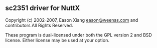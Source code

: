 sc2351 driver for NuttX
---------------------------------

Copyright (c) 2002-2007, Eason Xiang <eason@weenas.com> and contributors
All Rights Reserved.

These program is dual-licensed under both the GPL version 2 and BSD
license. Either license may be used at your option.
